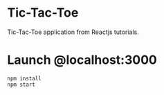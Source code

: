 # Tic-Tac-Toe
Tic-Tac-Toe application from Reactjs tutorials.

# Launch @localhost:3000
```
npm install
npm start
```
